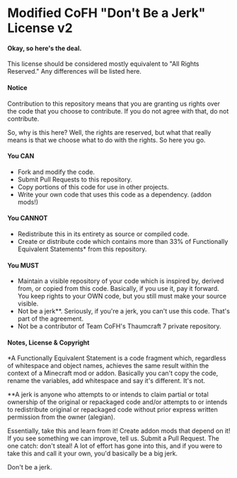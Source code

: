 Modified CoFH "Don't Be a Jerk" License v2
===

#### Okay, so here's the deal.

This license should be considered mostly equivalent to "All Rights Reserved."
Any differences will be listed here.

#### Notice

Contribution to this repository means that you are granting us rights over the code that you choose to contribute. If
you do not agree with that, do not contribute.

So, why is this here? Well, the rights are reserved, but what that really means is that we choose what to do with the
rights. So here you go.

#### You CAN

- Fork and modify the code.
- Submit Pull Requests to this repository.
- Copy portions of this code for use in other projects.
- Write your own code that uses this code as a dependency. (addon mods!)

#### You CANNOT

- Redistribute this in its entirety as source or compiled code.
- Create or distribute code which contains more than 33% of Functionally Equivalent Statements* from this repository.

#### You MUST

- Maintain a visible repository of your code which is inspired by, derived from, or copied from this code. Basically, if
  you use it, pay it forward. You keep rights to your OWN code, but you still must make your source visible.
- Not be a jerk**. Seriously, if you're a jerk, you can't use this code. That's part of the agreement.
- Not be a contributor of Team CoFH's Thaumcraft 7 private repository.

#### Notes, License & Copyright

*A Functionally Equivalent Statement is a code fragment which, regardless of whitespace and object names, achieves the
same result within the context of a Minecraft mod or addon. Basically you can't copy the code, rename the variables, add
whitespace and say it's different. It's not.

**A jerk is anyone who attempts to or intends to claim partial or total ownership of the original or repackaged code
and/or attempts to or intends to redistribute original or repackaged code without prior express written permission from
the owner (alegian).

Essentially, take this and learn from it! Create addon mods that depend on it! If you see something we can improve, tell
us. Submit a Pull Request. The one catch: don't steal! A lot of effort has gone into this, and if you were to take this
and call it your own, you'd basically be a big jerk.

Don't be a jerk.

